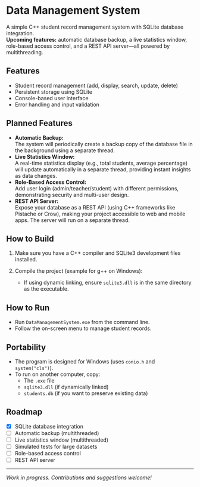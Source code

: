 # Data Management System

A simple C++ student record management system with SQLite database integration.  
**Upcoming features:** automatic database backup, a live statistics window, role-based access control, and a REST API server—all powered by multithreading.

## Features

- Student record management (add, display, search, update, delete)
- Persistent storage using SQLite
- Console-based user interface
- Error handling and input validation

## Planned Features

- **Automatic Backup:**  
  The system will periodically create a backup copy of the database file in the background using a separate thread.
- **Live Statistics Window:**  
  A real-time statistics display (e.g., total students, average percentage) will update automatically in a separate thread, providing instant insights as data changes.
- **Role-Based Access Control:**  
  Add user login (admin/teacher/student) with different permissions, demonstrating security and multi-user design.
- **REST API Server:**  
  Expose your database as a REST API (using C++ frameworks like Pistache or Crow), making your project accessible to web and mobile apps. The server will run on a separate thread.

## How to Build

1. Make sure you have a C++ compiler and SQLite3 development files installed.
2. Compile the project (example for g++ on Windows):

   - If using dynamic linking, ensure `sqlite3.dll` is in the same directory as the executable.

## How to Run

- Run `DataManagementSystem.exe` from the command line.
- Follow the on-screen menu to manage student records.

## Portability

- The program is designed for Windows (uses `conio.h` and `system("cls")`).
- To run on another computer, copy:
  - The `.exe` file
  - `sqlite3.dll` (if dynamically linked)
  - `students.db` (if you want to preserve existing data)

## Roadmap

- [x] SQLite database integration
- [ ] Automatic backup (multithreaded)
- [ ] Live statistics window (multithreaded)
- [ ] Simulated tests for large datasets
- [ ] Role-based access control
- [ ] REST API server

---

*Work in progress. Contributions and suggestions welcome!*